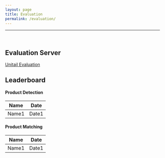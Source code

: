 ```yaml
---
layout: page
title: Evaluation
permalink: /evaluation/
---
```

<hr>
<br>

<div>
  <h2>Evaluation Server</h2>
  <p><a href="http://128.2.24.114:8000">Unitail Evaluation</a>
    </p>
</div>

<h2>Leaderboard</h2>
<h4>Product Detection</h4>
<table>
  <thead>
    <tr>
      <th>Name</th>
      <th>Date</th>
    </tr>
  </thead>
  <tbody>
    <tr>
      <td>Name1</td>
      <td>Date1</td>
    </tr>
  </tbody>
</table>

<h4>Product Matching</h4>
<table>
  <thead>
    <tr>
      <th>Name</th>
      <th>Date</th>
    </tr>
  </thead>
  <tbody>
    <tr>
      <td>Name1</td>
      <td>Date1</td>
    </tr>
  </tbody>
</table>